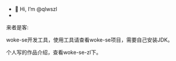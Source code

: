 - 👋 Hi, I’m @qlwszl
- 
来者是客:

   woke-se开发工具，使用工具请查看woke-se项目，需要自己安装JDK。
   
   个人写的作品介绍，查看woke-se-zl下。
